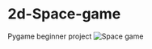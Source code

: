 # 2d-Space-game
Pygame beginner project
![Space game](https://user-images.githubusercontent.com/94161006/153401200-b22ef78f-d62e-45f6-8ba9-5f60c531e6d0.jpg)
